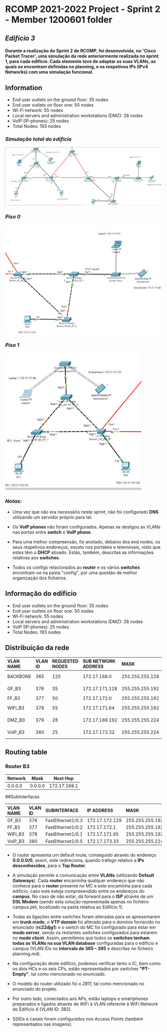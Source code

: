 RCOMP 2021-2022 Project - Sprint 2 - Member 1200601 folder
===========================================

## ***Edifício 3***

#### Durante a realização do Sprint 2 de RCOMP, foi desenvolvida, no 'Cisco Packet Tracer', uma simulação da rede anteriormente realizada no sprint 1, para cada edifício. Cada elemento teve de adaptar as suas VLANs, as quais se encontram definidas no planning, e os respetivos IPs (IPv4 Networks) com uma simulação funcional.

###


## Information

- End user outlets on the ground floor: 35 nodes
- End user outlets on floor one: 50 nodes
- Wi-Fi network: 55 nodes
- Local servers and administration workstations (DMZ): 28 nodes
- VoIP (IP-phones): 25 nodes
- Total Nodes: 193 nodes

### *Simulação total do edifício*

![B3_Total](Total.png)

### *Piso 0*

![B3_GF](Floor0.PNG)


### *Piso 1*

![B3_FF](Floor1.PNG)

### *Notas:*

* Uma vez que não era necessário neste sprint, não foi configurado **DNS** utilizando um servidor próprio para tal.

* Os **VoIP phones** não foram configurados. Apenas se desligou as VLANs nas portas entre **switch** e **VoIP phone**.

* Para uma melhor compreensão, foi anotado, debaixo dos end nodes, os seus respetivos endereços, exceto nos portáteis e telemóveis, visto que estes têm o **DHCP** ativado. Estão, também, descritas as informações relativas aos **switches**.

* Todos os configs relacionados ao **router** e os vários **switches** encontram-se na pasta "config", por uma questão de melhor organização dos ficheiros.

## Informação do edíficio

- End user outlets on the ground floor: 35 nodes
- End user outlets on floor one: 50 nodes
- Wi-Fi network: 55 nodes
- Local servers and administration workstations (DMZ): 28 nodes
- VoIP (IP-phones): 25 nodes
- Total Nodes: 193 nodes



## Distribuição da rede

| VLAN NAME | VLAN ID | REQUESTED NODES | SUB NETWORK ADDRESS | MASK            | ADDRESS RANGE      | NETWORK ADDRESS | BROADCAST ADDRESS | FIRST VALID NODE ADDRESS | LAST VALID NODE ADDRESS |
|:----------|:--------|:----------------|:--------------------|:----------------|:-------------------|:----------------|:------------------|:-------------------------|:------------------------|
| BACKBONE  | 365     | 120             | 172.17.168.0        | 255.255.255.128 | 172.17.168.0-127   | 172.17.168.0    | 172.17.168.127    | 172.17.168.1             | 172.17.168.126          |
| GF_B3     | 376     | 35              | 172.17.171.128      | 255.255.255.192 | 172.17.171.128-163 | 172.17.171.129  | 172.17.171.128    | 172.17.171.130           | 172.17.171.162          |
| FF_B3     | 377     | 50              | 172.17.172.0        | 255.255.255.192 | 172.17.172.0-50    | 172.17.172.1    | 172.17.172.0      | 172.17.172.2             | 172.17.172.49           |
| WIFI_B3   | 378     | 55              | 172.17.171.64       | 255.255.255.192 | 172.17.171.64-119  | 172.17.171.65   | 172.17.171.64     | 172.17.171.66            | 172.17.171.118          |
| DMZ_B3    | 379     | 28              | 172.17.169.192      | 255.255.255.224 | 172.17.169.192-220 | 172.17.169.193  | 172.17.169.192    | 172.17.169.194           | 172.17.169.219          |
| VoIP_B3   | 380     | 25              | 172.17.173.32       | 255.255.255.224 | 172.17.173.32-57   | 172.17.173.33   | 172.17.173.32     | 172.17.173.34            | 172.17.173.56           |

## Routing table

### Router B3
| Network        | Mask            | Next Hop       |
|----------------|-----------------|----------------|
| 0.0.0.0        | 0.0.0.0         | 172.17.168.1   |


##SubInterfaces

| VLAN NAME | VLAN ID | SUBINTERFACE                               | IP ADDRESS     | MASK            |
|:----------|:--------|:-------------------------------------------|:---------------|:----------------|
| GF_B3     | 376     | FastEthernet1/0.3                          | 172.17.172.129 | 255.255.255.192 |
| FF_B3     | 377     | FastEthernet1/0.2                          | 172.17.172.1   | 255.255.255.192 |
| WIFI_B3   | 378     | FastEthernet1/0.1                          | 172.17.171.65  | 255.255.255.192 |
| VoIP_B3   | 380     | FastEthernet1/0.5                          | 172.17.173.33  | 255.255.255.224 |

###

* O router apresenta um default route, conseguido através do endereço **0.0.0.0/0**, assim, este redireciona, quando tráfego relativo a **IPs desconhecidos**, para o **Top Router**.


* A simulação permite a comunicação entre **VLANs** (utilizando **Default Gateways**). Cada **router** encaminha qualquer endereço que não conhece para o **router** presente no MC e este encaminha para cada edifício, caso este esteja compreeendido entre os endereços do **campus**. No caso de não estar, dá forward para o **ISP** através de um **DSL Modem** (sendo esta solução representada apenas no ficheiro campus.pkt, localizado na pasta relativa ao Edifício 1).


* Todas as ligações entre switches foram alteradas para se apresentarem em **trunk mode**, o **VTP domain** foi alterado para o domínio fornecido no enunciado (**rc22djg1**) e o switch do MC foi configurado para estar em **modo server**, sendo os restantes switches configurados para estarem no **modo client**. Assim, permitimos que todos os **switches tenham todas as VLANs na sua VLAN database** configuradas para o edifício e campus (VLAN IDs no **intervalo de 365 – 395** e descritas no ficheiro planning.md).


* Na configuração deste edifício, podemos verificar tanto o IC, bem como os dois HCs e os seis CPs, estão representados por switches **"PT-Empty"**, tal como mencionado no enunciado.


* O modelo do router utilizado foi o *2811*, tal como mencionado no enunciado do projeto.


* Por outro lado, conectados aos APs, estão laptops e smartphones preparados e ligados através de WiFi à VLAN referente à WiFi Network do Edifício 4 (VLAN ID: 383).


* SSIDs e canais foram configurados nos Access Points (também representados nas imagens).
